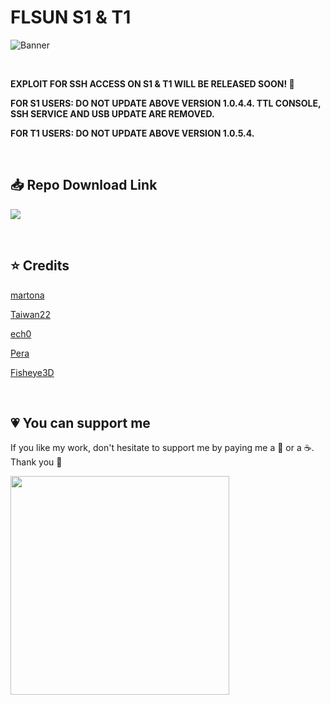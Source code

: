 # FLSUN S1 & T1

![Banner](https://github.com/user-attachments/assets/a2ebd6cd-e430-4d7b-a240-a8cac461b0c7)

<br />

**EXPLOIT FOR SSH ACCESS ON S1 & T1 WILL BE RELEASED SOON! 🙂**

**FOR S1 USERS: DO NOT UPDATE ABOVE VERSION 1.0.4.4. TTL CONSOLE, SSH SERVICE AND USB UPDATE ARE REMOVED.**

**FOR T1 USERS: DO NOT UPDATE ABOVE VERSION 1.0.5.4.**

<br />

## :inbox_tray: Repo Download Link

<a href="https://github.com/Guilouz/Flsun-S1/archive/refs/heads/main.zip" target="_blank"><img src="https://github.com/user-attachments/assets/696ef1b2-ce28-4c0d-b8b5-58ccd66d822b"></a>

<br />

## :star: Credits

[martona](https://github.com/martona)

[Taiwan22](https://github.com/Taiwan22)

[ech0](https://github.com/ech0devv)

[Pera](https://github.com/comradef191)

[Fisheye3D](https://github.com/Fisheye3D)

<br />

## :heartpulse: You can support me

If you like my work, don't hesitate to support me by paying me a 🍺 or a ☕. Thank you 🙂

<a href="https://ko-fi.com/guilouz" target="_blank"><img width="350" src="https://github.com/Guilouz/Creality-Helper-Script-Wiki/blob/main/docs/assets/img/home/Ko-fi.png?raw=true"></a>
